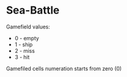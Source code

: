 # Sea-Battle

Gamefield values:

- 0 - empty
- 1 - ship
- 2 - miss
- 3 - hit

Gamefiled cells numeration starts from zero (0)
